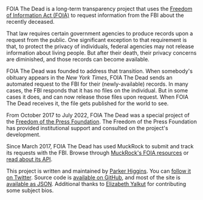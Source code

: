 FOIA The Dead is a long-term transparency project that uses the [Freedom of Information Act (FOIA)](https://en.wikipedia.org/wiki/Freedom_of_Information_Act_(United_States)) to request information from the FBI about the recently deceased.

That law requires certain government agencies to produce records upon a request from the public. One significant exception to that requirement is that, to protect the privacy of individuals, federal agencies may not release information about living people. But after their death, their privacy concerns are diminished, and those records can become available.

FOIA The Dead was founded to address that transition. When somebody's obituary appears in the _New York Times_, FOIA The Dead sends an automated request to the FBI for their (newly-available) records. In many cases, the FBI responds that it has no files on the individual. But in some cases it does, and can now release those files upon request. When FOIA The Dead receives it, the file gets published for the world to see.

From October 2017 to July 2022, FOIA The Dead was a special project of the [Freedom of the Press Foundation](https://freedom.press). The Freedom of the Press Foundation has provided institutional support and consulted on the project's development. 

Since March 2017, FOIA The Dead has used MuckRock to submit and track its requests with the FBI. Browse through [MuckRock's FOIA resources](https://www.muckrock.com) or [read about its API](https://www.muckrock.com/api/).

This project is written and maintained by [Parker Higgins](https://twitter.com/xor). You can [follow it on Twitter](https://twitter.com/foiathedead). Source code is [available on GitHub](https://github.com/thisisparker/ftd/), and most of the site is [available as JSON](https://foiathedead.org/entries.json). Additional thanks to [Elizabeth Yalkut](http://www.elizabethyalkut.com/) for contributing some subject bios.
